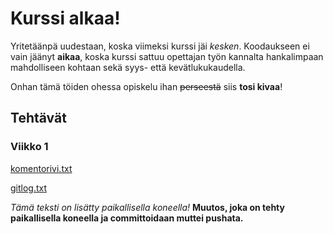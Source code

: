# Kurssi alkaa!

Yritetäänpä uudestaan, koska viimeksi kurssi jäi *kesken*. Koodaukseen ei vain jäänyt **aikaa**, koska kurssi sattuu opettajan työn kannalta hankalimpaan mahdolliseen kohtaan sekä syys- että kevätlukukaudella.

Onhan tämä töiden ohessa opiskelu ihan ~~perseestä~~ siis **tosi kivaa**!

## Tehtävät

### Viikko 1

[komentorivi.txt](https://github.com/jannelem/ot-harjoitustyo-sl22/blob/master/laskarit/viikko1/komentorivi.txt)

[gitlog.txt](https://github.com/jannelem/ot-harjoitustyo-sl22/blob/master/laskarit/viikko1/gitlog.txt)

*Tämä teksti on lisätty paikallisella koneella!*
**Muutos, joka on tehty paikallisella koneella ja committoidaan muttei pushata.**
